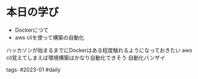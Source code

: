 # 本日の学び
- Dockerにつて
- aws cliを使って構築の自動化

ハッカソンが始まるまでにDockerはある程度触れるようになっておきたい
aws cli覚えてしまえば環境構築はかなり自動化できそう
自動化バンザイ

 tags: #2023-01 #daily